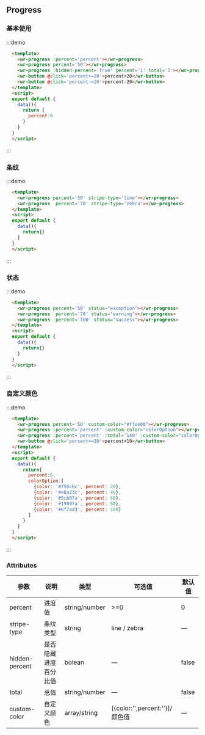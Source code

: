 ## Progress
### 基本使用
:::demo
```html
  <template>
    <wr-progress :percent='percent'></wr-progress>
    <wr-progress percent='50'></wr-progress>
    <wr-progress :hidden-percent='true' percent='1' total='3'></wr-progress>
    <wr-button @click='percent+=20'>percent+20</wr-button>
    <wr-button @click='percent-=20'>percent-20</wr-button>
  </template>
  <script>
  export default {
    data(){
      return {
        percent:0
      }
    }
  }
  </script>
```
:::

### 条纹

:::demo
```html
  <template>
    <wr-progress percent='50' stripe-type='line'></wr-progress>
    <wr-progress  percent='70' stripe-type='zebra'></wr-progress>
  </template>
  <script>
  export default {
    data(){
      return{}
    }
  }
  </script>
```
:::

### 状态
:::demo
```html
  <template>
    <wr-progress percent='50' status="exception"></wr-progress>
    <wr-progress  percent='70' status="warning"></wr-progress>
    <wr-progress  percent='100' status="success"></wr-progress>
  </template>
  <script>
  export default {
    data(){
      return{}
    }
  }
  </script>
```
:::

### 自定义颜色
:::demo
```html
  <template>
    <wr-progress percent='50' custom-color="#ffee00"></wr-progress>
    <wr-progress :percent='percent' :custom-color="colorOption"></wr-progress>
    <wr-progress :percent='percent' :total='140' :custom-color="colorOption"></wr-progress>
    <wr-button @click='percent+=10'>percent+10</wr-button>
  </template>
  <script>
  export default {
    data(){
      return{
        percent:0,
        colorOption:[
          {color: '#f56c6c', percent: 20},
          {color: '#e6a23c', percent: 40},
          {color: '#5cb87a', percent: 60},
          {color: '#1989fa', percent: 80},
          {color: '#6f7ad3', percent: 100}
        ]
      }
    }
  }
  </script>
```
:::

### Attributes
| 参数      | 说明    | 类型      | 可选值       | 默认值   |
|---------- |-------- |---------- |-------------  |-------- |
| percent     |  进度值 | string/number  |     >=0    |    0     |
| stripe-type     | 条纹类型   | string    |    line / zebra  |     —    |
| hidden-percent     | 是否隐藏进度百分比值   |bolean | — | false   |
| total     | 总值   | string/number      | — | false   |
| custom-color     | 自定义颜色   | array/string  | [{color:'',percent:''}]/颜色值 |  —  |
